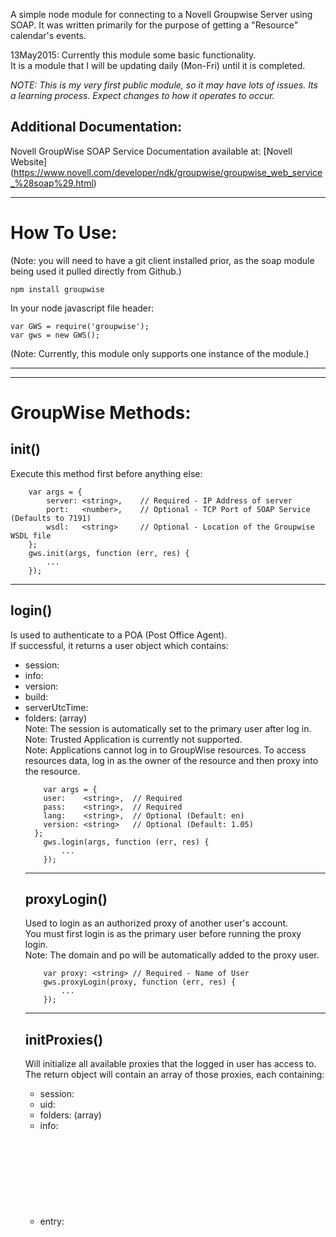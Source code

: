 A simple node module for connecting to a Novell Groupwise Server using SOAP.
It was written primarily for the purpose of getting a "Resource" calendar's events.

13May2015:
Currently this module some basic functionality.  
It is a module that I will be updating daily (Mon-Fri) until it is completed.  

*NOTE: This is my very first public module, so it may have lots of issues. Its a learning process. 
Expect changes to how it operates to occur.*

Additional Documentation:
-------------------------
Novell GroupWise SOAP Service Documentation available at:
[Novell Website] (https://www.novell.com/developer/ndk/groupwise/groupwise_web_service_%28soap%29.html)


-------------------------

How To Use:
======================

(Note: you will need to have a git client installed prior, as the soap module being used it pulled directly from Github.)
```
npm install groupwise
```

In your node javascript file header:

```
var GWS = require('groupwise');
var gws = new GWS();
```
(Note: Currently, this module only supports one instance of the module.)

-------------------------
-------------------------


GroupWise Methods:
======================
 
init()
-------------------------
Execute this method first before anything else:
```
	var args = {
		server: <string>,    // Required - IP Address of server
		port:   <number>,    // Optional - TCP Port of SOAP Service (Defaults to 7191)
		wsdl:   <string>     // Optional - Location of the Groupwise WSDL file
	};
	gws.init(args, function (err, res) {
		...
	});
```
-------------------------

login()
-------------------------
Is used to authenticate to a POA (Post Office Agent).  
If successful, it returns a user object which contains:  
- session: <string>
- info: <object>
- version: <string>
- build: <string>
- serverUtcTime: <date>
- folders: <objects> (array)  
Note: The session is automatically set to the primary user after log in.  
Note: Trusted Application is currently not supported.  
Note: Applications cannot log in to GroupWise resources. To access resources data, log in as the owner of the resource and then proxy into the resource.

```	
	var args = {		
    user:    <string>,  // Required	
    pass:    <string>,  // Required		
    lang:    <string>,  // Optional (Default: en)		
    version: <string>   // Optional (Default: 1.05)	
  };
	gws.login(args, function (err, res) {
		...
	});
```
-------------------------

proxyLogin()
-------------------------
Used to login as an authorized proxy of another user's account.  
You must first login is as the primary user before running the proxy login.  
Note: The domain and po will be automatically added to the proxy user.

```
	var proxy: <string> // Required - Name of User
	gws.proxyLogin(proxy, function (err, res) {
		...
	});
```
---------------------

initProxies()
-------------------------
Will initialize all available proxies that the logged in user has access to.  
The return object will contain an array of those proxies, each containing:  
- session: <string>
- uid: <string>
- folders: <objects> (array)
- info: <object>
- entry: <object>  
Note: You must be logged in first before running this method.

```
	gws.initProxies(function (err, res) {
		...
	});
```
---------------------

setSession()
-------------------------
Sets the specific session you want to use.  
By default, the primary account session id is used.  
The "key" is the unique id generated and stored in the return object from the login/initProxies method.
   
```
  var key = <string>;
  gws.setSession(key,function(err,res){
    ...
  });
```
---------------------

logout()
-------------------------
Will logout of the primary user's session.  
Note: This will remove any and all proxy sessions as well.
```
  gws.logout(function (err, res) {
    ...
  });
```
---------------------

getResources()
-------------------------
Will return any item from the global address book that is marked as a resource.
```
	gws.getResources(function (err, res) {
    ...
  });
```
---------------------

getProxyList()
-------------------------
Will return an array of user objects that the current logged in user can proxy into.
```
  gws.getProxyList(function (err, res) {
    ...
  });
```
---------------------

getUserFreeBusy()
-------------------------
Returns a specified user's calendar events in between a start and end time frame.  
```
 var params = {
 	id: <string>,
 	start: <date>,
 	end: <date>
 };
 gws.getUserFreeBusy(params,function(err,res){
 	...
 });
```
 
*Example: Get events between now and 3 days from now*
```
  var start = new Date();
  var end = new Date();
  end.setDate(start.getHours() + 3);
  var params = {
  	id: 'Conference Room 2',
  	start: start,
  	end: end
  };
  gws.getUserFreeBusy(params,function(err,res){
  	...
  });
```
---------------------
 
getCalendar()
-------------------------
Returns calendar events for the main calendar
```
  gws.getCalendar(function (err, res) {
  	...
  });
```
If you want to filter your results, then use the opts object.  
*Example: Get events from 2 days ago and newer*
```
  var dt = new Date();
	dt.setDate(dt.getDate() - 2);
	var dts = gws.getDateTimeStr(dt);  
	var opts = {
		op: 'gt',                               // gt, lt, eq, contains
	  field: 'startDate',
	  value: dts
	};
	gws.getCalendar(opts, function (err, res) {
		...
	});
```
---------------------

createAppointment()
-------------------------
Creates a new appointment and returns that appointments id.
```
	var params = {
    subject: <string>,
 	  message: <string>,
 	  start: <date>,
 	  end: <date>,
 	  allDay: <bool>,
 	  place: <string>
 	};
 	gws.createAppointment(params,function(err,res){
 		...
 	});
```
---------------------

updateAppointment()
-------------------------
Updates an existing appointment.
```
 var params = {
 		id: <string>,             // Required
 		update: {
 		  <field>:<value>
 		},
 		add: {
 		  <field>:<value>
 		},
 		delete: {
 		  <field>:<value>
 		}
 	};
 	gws.updateAppointment(params,function(err,res){
 		...
 	});
```
---------------------

removeAppointment()
-------------------------
Removes an appointment from the calendar.
```
 var id = <string>
 	gws.removeAppointment(id,function(err,res){
 		...
 	});
```
---------------------

getGlobalAddressBook()
-------------------------
Returns the users accessible global address book.
```
  gws.getGlobalAddressBook(function (err, res) {
    ...
  });
```
---------------------

getSettings()
-------------------------
Returns the users settings.
```
  gws.getSettings(function (err, res) {
    ...
  });
```

-------------------------
-------------------------

GroupWise Callbacks:
======================

On method callbacks, if there is an error, the error object this contain these parameters:
	- message: A general statement of the error
	- code: a number value representing the error.
	- subErr: If the error was produced by a dependency module, its error will be placed into here
	- params: Contains the parameters that was passed into the method.
 

-------------------------
-------------------------


GroupWise Events:
======================
Events generated by this module are as follows

Error:
-------------------------
```
	gws.on('error',function(err){
		// ...
	}): 
```

Response:
-------------------------
```
	gws.on('response', function(res){
		//...
	}):
```
 
 
